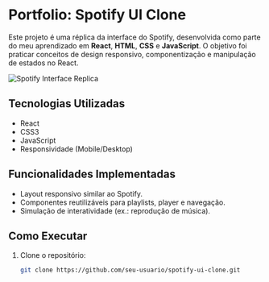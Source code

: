 # Portfolio: Spotify UI Clone

Este projeto é uma réplica da interface do Spotify, desenvolvida como parte do meu aprendizado em **React**, **HTML**, **CSS** e **JavaScript**. O objetivo foi praticar conceitos de design responsivo, componentização e manipulação de estados no React.

![Spotify Interface Replica](./screenshot.png)

## Tecnologias Utilizadas
- React
- CSS3
- JavaScript
- Responsividade (Mobile/Desktop)

## Funcionalidades Implementadas
- Layout responsivo similar ao Spotify.
- Componentes reutilizáveis para playlists, player e navegação.
- Simulação de interatividade (ex.: reprodução de música).

## Como Executar
1. Clone o repositório:
   ```bash
   git clone https://github.com/seu-usuario/spotify-ui-clone.git
